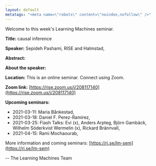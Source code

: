 ```yaml
---
layout: default
metatags: "<meta name=\"robots\" content=\"noindex,nofollow\" />"
---
```

Welcome to this week's Learning Machines seminar.

**Title:** causal inference

**Speaker:** Sepideh Pashami, RISE and Halmstad, 

**Abstract:** 

**About the speaker:** 

**Location:** This is an online seminar. Connect using Zoom.

**Zoom link:** [https://rise.zoom.us/j/208117140](https://rise.zoom.us/j/208117140)

**Upcoming seminars:**

* 2021-03-11: Maria Bånkestad, 
* 2021-03-18: Daniel F. Perez-Ramirez, 
* 2021-03-25: Flash Talks: Evi (x), Anders Arpteg, Björn Gambäck, Wilhelm Söderkvist Wermelin (x), Rickard Brännvall, 
* 2021-04-15: Rami Mochaourab, 

More information and coming seminars: [https://ri.se/lm-sem](https://ri.se/lm-sem)

-- The Learning Machines Team

